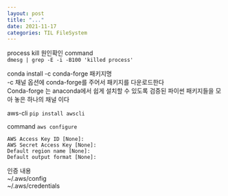 ```yaml
---
layout: post
title: "..."
date: 2021-11-17
categories: TIL FileSystem
---
```


process kill 원인확인 command   
`dmesg | grep -E -i -B100 'killed process'`

conda install -c conda-forge 패키지명  
-c 채널 옵션에 conda-forge를 주어서 패키지를 다운로드한다  
Conda-forge 는 anaconda에서 쉽게 설치할 수 있도록 검증된 파이썬 패키지들을 모아 놓은 하나의 채널 이다  

aws-cli
`pip install awscli`

command
`aws configure`
```
AWS Access Key ID [None]:
AWS Secret Access Key [None]: 
Default region name [None]: 
Default output format [None]: 
```
인증 내용  
~/.aws/config  
~/.aws/credentials  


